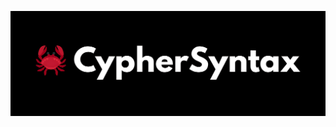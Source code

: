 ![Alt text](https://github.com/danishmehboob/CypherSyntax/blob/76c16cda2b457885db725c1f61b0d70897a027a7/unblurimageai_image-1%20(43).jpg.png)
